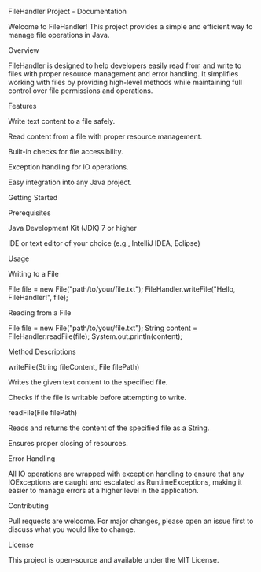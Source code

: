 FileHandler Project - Documentation

Welcome to FileHandler! This project provides a simple and efficient way to manage file operations in Java.

Overview

FileHandler is designed to help developers easily read from and write to files with proper resource management and error handling. It simplifies working with files by providing high-level methods while maintaining full control over file permissions and operations.

Features

Write text content to a file safely.

Read content from a file with proper resource management.

Built-in checks for file accessibility.

Exception handling for IO operations.

Easy integration into any Java project.

Getting Started

Prerequisites

Java Development Kit (JDK) 7 or higher

IDE or text editor of your choice (e.g., IntelliJ IDEA, Eclipse)

Usage

Writing to a File

File file = new File("path/to/your/file.txt");
FileHandler.writeFile("Hello, FileHandler!", file);

Reading from a File

File file = new File("path/to/your/file.txt");
String content = FileHandler.readFile(file);
System.out.println(content);

Method Descriptions

writeFile(String fileContent, File filePath)

Writes the given text content to the specified file.

Checks if the file is writable before attempting to write.

readFile(File filePath)

Reads and returns the content of the specified file as a String.

Ensures proper closing of resources.

Error Handling

All IO operations are wrapped with exception handling to ensure that any IOExceptions are caught and escalated as RuntimeExceptions, making it easier to manage errors at a higher level in the application.

Contributing

Pull requests are welcome. For major changes, please open an issue first to discuss what you would like to change.

License

This project is open-source and available under the MIT License.
